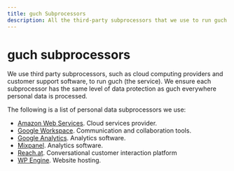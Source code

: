 ```yaml
---
title: guch Subprocessors
description: All the third-party subprocessors that we use to run guch.
---
```


# guch subprocessors

We use third party subprocessors, such as cloud computing providers and customer support software, to run guch (the service). We ensure each subprocessor has the same level of data protection as guch everywhere personal data is processed.

The following is a list of personal data subprocessors we use:

* [Amazon Web Services](https://aws.amazon.com/privacy/). Cloud services provider.
* [Google Workspace](https://workspace.google.co.in/intl/en_in/security/). Communication and collaboration tools.
* [Google Analytics](https://policies.google.com/privacy?hl=en-US). Analytics software.
* [Mixpanel](https://mixpanel.com/legal/privacy-overview/). Analytics software.
* [Reach.at](https://reach.at/privacy/). Conversational customer interaction platform
* [WP Engine](https://wpengine.com/legal/privacy/). Website hosting.
